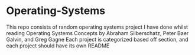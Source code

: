 # Operating-Systems

This repo consists of random operating systems project I have done whilst reading Operating Systems Concepts by Abraham Silberschatz, Peter Baer Galvin, and Greg Gagne
Each project is categorized based off section, and each project should have its own README 

